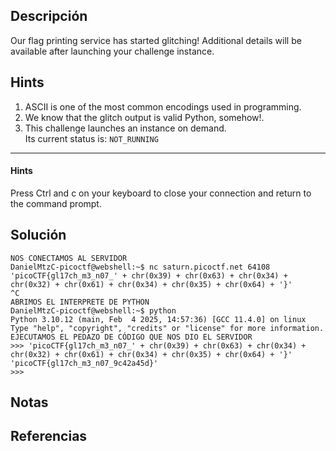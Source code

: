 ## Descripción 
Our flag printing service has started glitching!
Additional details will be available after launching your challenge instance.
## Hints
1. ASCII is one of the most common encodings used in programming.
2. We know that the glitch output is valid Python, somehow!.
3. This challenge launches an instance on demand.  
Its current status is: `NOT_RUNNING`

---

#### Hints 

Press Ctrl and c on your keyboard to close your connection and return to the command prompt.

## Solución
```
NOS CONECTAMOS AL SERVIDOR
DanielMtzC-picoctf@webshell:~$ nc saturn.picoctf.net 64108
'picoCTF{gl17ch_m3_n07_' + chr(0x39) + chr(0x63) + chr(0x34) + chr(0x32) + chr(0x61) + chr(0x34) + chr(0x35) + chr(0x64) + '}'
^C
ABRIMOS EL INTERPRETE DE PYTHON
DanielMtzC-picoctf@webshell:~$ python
Python 3.10.12 (main, Feb  4 2025, 14:57:36) [GCC 11.4.0] on linux
Type "help", "copyright", "credits" or "license" for more information.
EJECUTAMOS EL PEDAZO DE CÓDIGO QUE NOS DIO EL SERVIDOR
>>> 'picoCTF{gl17ch_m3_n07_' + chr(0x39) + chr(0x63) + chr(0x34) + chr(0x32) + chr(0x61) + chr(0x34) + chr(0x35) + chr(0x64) + '}'
'picoCTF{gl17ch_m3_n07_9c42a45d}'
>>> 
```
## Notas 
## Referencias
